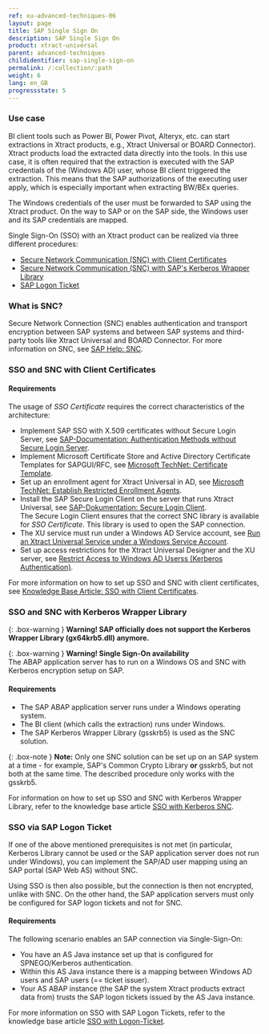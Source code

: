 ```yaml
---
ref: xu-advanced-techniques-06
layout: page
title: SAP Single Sign On
description: SAP Single Sign On
product: xtract-universal
parent: advanced-techniques
childidentifier: sap-single-sign-on
permalink: /:collection/:path
weight: 6
lang: en_GB
progressstate: 5
---
```



### Use case

BI client tools such as Power BI, Power Pivot, Alteryx, etc. can start extractions in Xtract products, e.g., Xtract Universal or BOARD Connector). 
Xtract products load the extracted data directly into the tools.
In this use case, it is often required that the extraction is executed with the SAP credentials of the (Windows AD) user, whose BI client triggered the extraction. 
This means that the SAP authorizations of the executing user apply, which is especially important when extracting BW/BEx queries.

The Windows credentials of the user must be forwarded to SAP using the Xtract product. 
On the way to SAP or on the SAP side, the Windows user and its SAP credentials are mapped.

Single Sign-On (SSO) with an Xtract product can be realized via three different procedures:

- [Secure Network Communication (SNC) with Client Certificates](#sso-and-snc-with-client-certificate)
- [Secure Network Communication (SNC) with SAP's Kerberos Wrapper Library](#sso-and-snc-with-kerberos-wrapper-library)
- [SAP Logon Ticket](#sso-via-sap-logon-ticket)

### What is SNC?

Secure Network Connection (SNC) enables authentication and transport encryption between SAP systems and between SAP systems and third-party tools like Xtract Universal and BOARD Connector.
For more information on SNC, see [SAP Help: SNC](https://help.sap.com/doc/saphelp_nw73ehp1/7.31.19/en-US/e6/56f466e99a11d1a5b00000e835363f/content.htm?no_cache=true).


### SSO and SNC with Client Certificates

#### Requirements

The usage of *SSO Certificate* requires the correct characteristics of the architecture:
- Implement SAP SSO  with X.509 certificates without Secure Login Server, see [SAP-Documentation: Authentication Methods without Secure Login Server](https://help.sap.com/viewer/df185fd53bb645b1bd99284ee4e4a750/LATEST/en-US/7c45fe620ab9469083f7ab50a9008c37.html).
- Implement Microsoft Certificate Store and Active Directory Certificate Templates for SAPGUI/RFC, see [Microsoft TechNet: Certificate Template](https://social.technet.microsoft.com/wiki/contents/articles/53249.active-directory-certificate-services-enterprise-ca-architecture.aspx#Certificate_Template).
- Set up an enrollment agent for Xtract Universal in AD, see [Microsoft TechNet: Establish Restricted Enrollment Agents](https://social.technet.microsoft.com/wiki/contents/articles/10942.ad-cs-security-guidance.aspx#Establish_Restricted_Enrollment_Agents).
- Install the SAP Secure Login Client on the server that runs Xtract Universal, see [SAP-Dokumentation: Secure Login Client](https://help.sap.com/viewer/8ac26ac20064447ba9e65b18e1bb747e/Cloud/en-US/b304e57f6393461dafd7affc2760b05b.html).<br>
The Secure Login Client ensures that the correct SNC library is available for *SSO Certificate*.
This library is used to open the SAP connection.
- The XU service must run under a Windows AD Service account, see [Run an Xtract Universal Service under a Windows Service Account](https://help.theobald-software.com/en/xtract-universal/advanced-techniques/service-account).
- Set up access restrictions for the Xtract Universal Designer and the XU server, see [Restrict Access to Windows AD Userss (Kerberos Authentication)](../security/server-security#restrict-access-to-windows-ad-users-kerberos-authentication).<br>

For more information on how to set up SSO and SNC with client certificates, see [Knowledge Base Article: SSO with Client Certificates](https://kb.theobald-software.com/xtract-universal/sso-with-client-certificates).

### SSO and SNC with Kerberos Wrapper Library

{: .box-warning }
**Warning!  SAP officially does not support the Kerberos Wrapper Library (gx64krb5.dll) anymore.** 

{: .box-warning }
**Warning!  Single Sign-On availability** <br> 
The ABAP application server has to run on a Windows OS and SNC with Kerberos encryption setup on SAP. <br>

#### Requirements
- The SAP ABAP application server runs under a Windows operating system. 
- The BI client (which calls the extraction) runs under Windows.
- The SAP Kerberos Wrapper Library (gsskrb5) is used as the SNC solution.

{: .box-note }
**Note:** Only one SNC solution can be set up on an SAP system at a time - for example, SAP's Common Crypto Library **or** gsskrb5, but not both at the same time.
The described procedure only works with the gsskrb5. 

For information on how to set up SSO and SNC with Kerberos Wrapper Library, refer to the knowledge base article [SSO with Kerberos SNC](https://kb.theobald-software.com/xtract-universal/sso-with-kerberos-snc).

### SSO via SAP Logon Ticket

If one of the above mentioned prerequisites is not met (in particular, Kerberos Library cannot be used or the SAP application server does not run under Windows), you can implement the SAP/AD user mapping using an SAP portal (SAP Web AS) without SNC.

Using SSO is then also possible, but the connection is then not encrypted, unlike with SNC. 
On the other hand, the SAP application servers must only be configured for SAP logon tickets and not for SNC.

#### Requirements
The following scenario enables an SAP connection via Single-Sign-On:
- You have an AS Java instance set up that is configured for SPNEGO/Kerberos authentication. 
- Within this AS Java instance there is a mapping between Windows AD users and SAP users (== ticket issuer).
- Your AS ABAP instance (the SAP the system Xtract products extract data from) trusts the SAP logon tickets issued by the AS Java instance.

For more information on SSO with SAP Logon Tickets, refer to the knowledge base article [SSO with Logon-Ticket](https://kb.theobald-software.com/xtract-universal/sso-with-logon-ticket).

